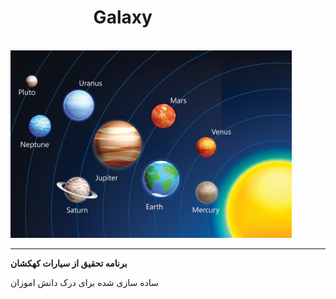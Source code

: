 <html>
<head>
</head>
<body>
<h1>&nbsp;&nbsp;&nbsp;&nbsp;&nbsp;&nbsp;&nbsp;&nbsp;&nbsp;&nbsp;&nbsp;&nbsp;&nbsp;&nbsp;&nbsp;&nbsp;&nbsp;&nbsp;&nbsp;&nbsp;Galaxy</h1><br />
<img src="images.jpg" white="300" height="300" /><hr />
<b><p>برنامه تحقیق از سیارات کهکشان</p></b>
ساده سازی شده برای درک دانش اموزان 

</body>
</html>